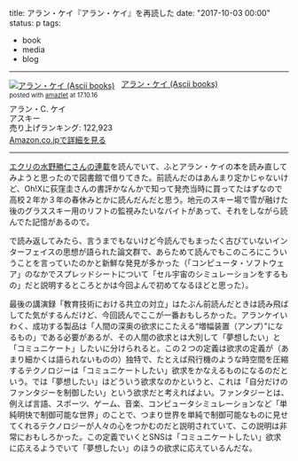 title: アラン・ケイ『アラン・ケイ』を再読した
date: "2017-10-03 00:00"
status: p
tags:
- book
- media
- blog
---

<div class="amazlet-box" style="margin-bottom:0px;"><div class="amazlet-image" style="float:left;margin:0px 12px 1px 0px;"><a href="http://www.amazon.co.jp/exec/obidos/ASIN/4756101070/dotimpact-22/ref=nosim/" name="amazletlink" target="_blank"><img src="https://images-fe.ssl-images-amazon.com/images/I/21UZSW50iaL._SL160_.jpg" alt="アラン・ケイ (Ascii books)" style="border: none;" /></a></div><div class="amazlet-info" style="line-height:120%; margin-bottom: 10px"><div class="amazlet-name" style="margin-bottom:10px;line-height:120%"><a href="http://www.amazon.co.jp/exec/obidos/ASIN/4756101070/dotimpact-22/ref=nosim/" name="amazletlink" target="_blank">アラン・ケイ (Ascii books)</a><div class="amazlet-powered-date" style="font-size:80%;margin-top:5px;line-height:120%">posted with <a href="http://www.amazlet.com/" title="amazlet" target="_blank">amazlet</a> at 17.10.16</div></div><div class="amazlet-detail">アラン・C. ケイ <br />アスキー <br />売り上げランキング: 122,923<br /></div><div class="amazlet-sub-info" style="float: left;"><div class="amazlet-link" style="margin-top: 5px"><a href="http://www.amazon.co.jp/exec/obidos/ASIN/4756101070/dotimpact-22/ref=nosim/" name="amazletlink" target="_blank">Amazon.co.jpで詳細を見る</a></div></div></div><div class="amazlet-footer" style="clear: left"></div></div>

---

[エクリの水野勝仁さんの連載](http://ekrits.jp/2017/08/2343/)を読んでいて、ふとアラン・ケイの本を読み直してみようと思ったので図書館で借りてきた。前読んだのはあんまり定かじゃないけど、Oh!Xに荻窪圭さんの書評かなんかで知って発売当時に買ってたはずなので高校２年か３年の春休みとかに読んだんだと思う。地元のスキー場で雪が融けた後のグラススキー用のリフトの監視みたいなバイトがあって、それをしながら読んでた記憶があるので。

で読み返してみたら、言うまでもないけど今読んでもまったく古びていないインターフェイスの思想が語られた論文群で、あらためて読んでもこのころにこういうことを言っていたのかと新鮮な発見が多かった（「コンピュータ・ソフトウェア」のなかでスプレッドシートについて「セル宇宙のシミュレーションをするもの」だと説明するところとかは今回よんで初めてなるほどと思った）。

最後の講演録「教育技術における共立の対立」はたぶん前読んだときは読み飛ばしてた気がするんだけど、今回読んでここが一番おもしろかった。アランケイいわく、成功する製品は「人間の深奥の欲求にこたえる“増幅装置（アンプ）”になるもの」である必要があるが、その人間の欲求とは大別して「夢想したい」と「コミュニケート」したいに分けられると。この２つの定義は欲求の定義が（あまり細かくは語られないものの）独特で、たとえば飛行機のような時空間を圧縮するテクノロジーは「コミュニケートしたい」欲求をかなえるものになるのだという。では「夢想したい」はどういう欲求なのかというと、これは「自分だけのファンタジーを制御したい」という欲求だと考えればよい。ファンタジーとは、例えば言語、スポーツ、ゲーム、音楽、コンピュータシミュレーションなど「単純明快で制御可能な世界」のことで、つまり世界を単純で制御可能なものに見せてくれるテクノロジーが人々の心をつかむのだと説明されていて、この説明は非常におもしろかった。この定義でいくとSNSは「コミュニケートしたい」欲求に応えるようでいて「夢想したい」のほうの欲求に応えているんだな。
